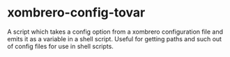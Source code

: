 # xombrero-config-tovar
A script which takes a config option from a xombrero configuration file and emits it as a variable in a shell script. Useful for getting paths and such out of config files for use in shell scripts.
